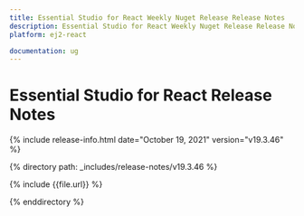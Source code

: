 ```yaml
---
title: Essential Studio for React Weekly Nuget Release Release Notes  
description: Essential Studio for React Weekly Nuget Release Release Notes  
platform: ej2-react

documentation: ug
---
```


# Essential Studio for  React  Release Notes  

{% include release-info.html date="October 19, 2021"   version="v19.3.46"  %} 

{% directory path: _includes/release-notes/v19.3.46 %}

{% include {{file.url}} %}

{% enddirectory %}
